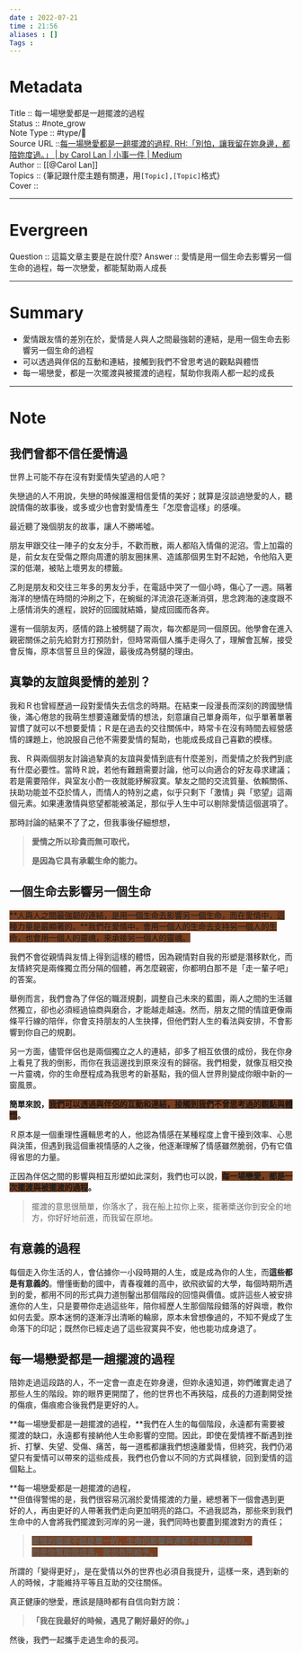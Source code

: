 ```yaml
---
date : 2022-07-21
time : 21:56
aliases : []
Tags : 
---
```

# Metadata
Title :: 每一場戀愛都是一趟擺渡的過程<br>
Status :: #note_grow <br>
Note Type :: #type/📰<br>
Source URL ::[每一場戀愛都是一趟擺渡的過程. RH:「別怕，讓我留在妳身邊，都陪妳度過。」 | by Carol Lan | 小事一件 | Medium](https://medium.com/little-thing-little-think/%E6%AF%8F%E4%B8%80%E5%A0%B4%E6%88%80%E6%84%9B%E9%83%BD%E6%98%AF%E4%B8%80%E8%B6%9F%E6%93%BA%E6%B8%A1%E7%9A%84%E9%81%8E%E7%A8%8B-b663521050a6)<br>
Author :: [[@Carol Lan]]<br>
Topics :: {筆記跟什麼主題有關連，用`[Topic],[Topic]`格式}<br>
Cover ::

---
# Evergreen
Question :: 這篇文章主要是在說什麼?
Answer :: 愛情是用一個生命去影響另一個生命的過程，每一次戀愛，都能幫助兩人成長

---

# Summary 
- 愛情跟友情的差別在於，愛情是人與人之間最強韌的連結，是用一個生命去影響另一個生命的過程
- 可以透過與伴侶的互動和連結，接觸到我們不曾思考過的觀點與體悟
- 每一場戀愛，都是一次擺渡與被擺渡的過程，幫助你我兩人都一起的成長

---

# Note

## 我們曾都不信任愛情過

世界上可能不存在沒有對愛情失望過的人吧？

失戀過的人不用說，失戀的時候誰還相信愛情的美好；就算是沒談過戀愛的人，聽說情傷的故事後，或多或少也會對愛情產生「怎麼會這樣」的感嘆。

最近聽了幾個朋友的故事，讓人不勝唏噓。

朋友甲跟交往一陣子的女友分手，不歡而散，兩人都陷入情傷的泥沼。雪上加霜的是，前女友在受傷之際向周遭的朋友圈抹黑、造謠那個男生對不起她，令他陷入更深的低潮，被貼上壞男友的標籤。

乙則是朋友和交往三年多的男友分手，在電話中哭了一個小時，傷心了一週。隔著海洋的戀情在時間的沖刷之下，在蜿蜒的洋流浪花逐漸消弭，思念跨海的速度跟不上感情消失的進程，說好的回國就結婚，變成回國而各奔。

還有一個朋友丙，感情的路上被劈腿了兩次，每次都是同一個原因。他學會在進入親密關係之前先給對方打預防針，但時常兩個人攜手走得久了，理解會瓦解，接受會反悔，原本信誓旦旦的保證，最後成為劈腿的理由。

## 真摯的友誼與愛情的差別？

我和Ｒ也曾經歷過一段對愛情失去信念的時期。在結束一段漫長而深刻的跨國戀情後，滿心倦怠的我萌生想要遠離愛情的想法，刻意讓自己單身兩年，似乎單著單著習慣了就可以不想要愛情；Ｒ是在過去的交往關係中，時常卡在沒有時間去經營感情的課題上，他說服自己他不需要愛情的幫助，也能成長成自己喜歡的模樣。

我、Ｒ與兩個朋友討論過摯真的友誼與愛情到底有什麼差別，而愛情之於我們到底有什麼必要性。當時Ｒ說，若他有難題需要討論，他可以向適合的好友尋求建議；若是需要陪伴，與室友小酌一夜就能紓解寂寞。摯友之間的交流質量、依賴關係、扶助功能並不亞於情人，而情人的特別之處，似乎只剩下「激情」與「慾望」這兩個元素。如果連激情與慾望都能被滿足，那似乎人生中可以剔除愛情這個選項了。

那時討論的結果不了了之，但我事後仔細想想，

> **愛情之所以珍貴而無可取代，**
> 
> **是因為它具有承載生命的能力。**

## 一個生命去影響另一個生命

<span style="background:#7a3f1f">**人與人之間最強韌的連結，是用一個生命去影響另一個生命，而在愛情中，這種力量是最顯著的。**我們在愛情中，會用一個人的生命去支持另一個人的生命，也會用一個人的靈魂，來承接另一個人的靈魂。</span>

我們不會從親情與友情上得到這樣的體悟，因為親情對自我的形塑是潛移默化，而友情終究是兩條獨立而分隔的個體，再怎麼親密，你都明白那不是「走一輩子吧」的答案。

舉例而言，我們會為了伴侶的職涯規劃，調整自己未來的藍圖，兩人之間的生活雖然獨立，卻也必須經過協商與磨合，才能越走越遠。然而，朋友之間的情誼更像兩條平行線的陪伴，你會支持朋友的人生抉擇，但他們對人生的看法與安排，不會影響到你自己的規劃。

另一方面，儘管伴侶也是兩個獨立之人的連結，卻多了相互依偎的成份，我在你身上看見了我的倒影，而你在我這邊找到原來沒有的歸宿。我們相愛，就像互相交換一片靈魂，你的生命歷程成為我思考的新基點，我的個人世界則變成你眼中新的一窗風景。

**簡單來說，<span style="background:#7a3f1f">我們可以透過與伴侶的互動和連結，接觸到我們不曾思考過的觀點與體悟</span>。**

Ｒ原本是一個重理性邏輯思考的人，他認為情感在某種程度上會干擾到效率、心思與決策，但遇到我這個重視情感的人之後，他逐漸理解了情感雖然脆弱，仍有它值得省思的力量。

正因為伴侶之間的影響與相互形塑如此深刻，我們也可以說，**<span style="background:#7a3f1f">每一場戀愛，都是一次擺渡與被擺渡的過程</span>。**

> 擺渡的意思很簡單，你落水了，我在船上拉你上來，擺著槳送你到安全的地方，你好好地前進，而我留在原地。

## 有意義的過程

每個走入你生活的人，會佔據你一小段時期的人生，或是成為你的人生，而**這些都是有意義的**。懵懂衝動的國中，青春複雜的高中，欲飛欲留的大學，每個時期所遇到的愛，都用不同的形式與力道刨鑿出那個階段的回憶與價值。或許這些人被安排進你的人生，只是要帶你走過這些年，陪你經歷人生那個階段錯落的好與壞，教你如何去愛。原本迷惘的逐漸浮出清晰的輪廓，原本未曾想像過的，不知不覺成了生命落下的印記；既然你已經走過了這些寂寞與不安，他也能功成身退了。

## 每一場戀愛都是一趟擺渡的過程

陪妳走過這段路的人，不一定會一直走在妳身邊，但妳永遠知道，妳們確實走過了那些人生的階段。妳的眼界更開闊了，他的世界也不再狹隘，成長的力道劃開受挫的傷痕，傷痕癒合後我們是更好的人。

**每一場戀愛都是一趟擺渡的過程，**我們在人生的每個階段，永遠都有需要被擺渡的缺口，永遠都有接納他人生命影響的空間。因此，即使在愛情裡不斷遇到挫折、打擊、失望、受傷、痛苦，每一道檻都讓我們想遠離愛情，但終究，我們仍渴望只有愛情可以帶來的這些成長，我們也仍會以不同的方式與樣貌，回到愛情的這個點上。

**每一場戀愛都是一趟擺渡的過程，  
**但值得警惕的是，我們很容易沉溺於愛情擺渡的力量，總想著下一個會遇到更好的人，再由更好的人帶著我們走向更加明亮的路口。不過我認為，那些來到我們生命中的人會將我們擺渡到河岸的另一邊，我們同時也要盡到擺渡對方的責任；

> **<span style="background:#7a3f1f">愛情的擺渡不該是單一的，生命的影響與連結不該是單方面的，</span>  
> <span style="background:#7a3f1f">而是你幫助我成長，我也有所給予。</span>**

所謂的「變得更好」，是在愛情以外的世界也必須自我提升，這樣一來，遇到新的人的時候，才能維持平等且互助的交往關係。

真正健康的戀愛，應該是隨時都有自信向對方說：

> **「我在我最好的時候，遇見了剛好最好的你。」**

然後，我們一起攜手走過生命的長河。
